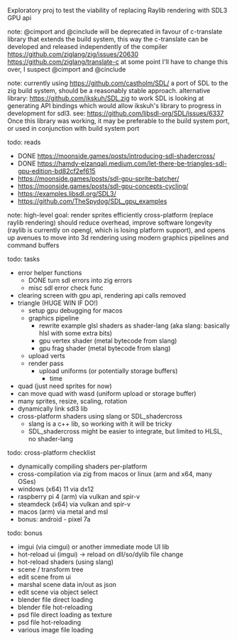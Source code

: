 Exploratory proj to test the viability of replacing Raylib rendering with
SDL3 GPU api

note: @cimport and @cinclude will be deprecated in favour of c-translate
library that extends the build system, this way the c-translate can be
developed and released independently of the compiler
https://github.com/ziglang/zig/issues/20630
https://github.com/ziglang/translate-c
at some point I'll have to change this over, I suspect @cimport and @cinclude

note: currently using https://github.com/castholm/SDL/
a port of SDL to the zig build system, should be a reasonably stable
approach.
alternative library:
https://github.com/ikskuh/SDL.zig to work
SDL is looking at generating API bindings which would allow ikskuh's library
to progress in development for sdl3.
see: https://github.com/libsdl-org/SDL/issues/6337
Once this library was working, it may be preferable to the build system
port, or used in conjunction with build system port

todo: reads
- DONE https://moonside.games/posts/introducing-sdl-shadercross/
- DONE https://hamdy-elzanqali.medium.com/let-there-be-triangles-sdl-gpu-edition-bd82cf2ef615
- https://moonside.games/posts/sdl-gpu-sprite-batcher/
- https://moonside.games/posts/sdl-gpu-concepts-cycling/
- https://examples.libsdl.org/SDL3/
- https://github.com/TheSpydog/SDL_gpu_examples

note: high-level goal: render sprites efficiently cross-platform (replace raylib rendering)
should reduce overhead, improve software longevity (raylib is currently on
opengl, which is losing platform support), and opens up avenues to move into
3d rendering using modern graphics pipelines and command buffers

todo: tasks
- error helper functions
  - DONE turn sdl errors into zig errors
  - misc sdl error check func
- clearing screen with gpu api, rendering api calls removed
- triangle (HUGE WIN IF DO!)
  - setup gpu debugging for macos
  - graphics pipeline
    - rewrite example glsl shaders as shader-lang (aka slang: basically hlsl with some extra bits)
    - gpu vertex shader (metal bytecode from slang)
    - gpu frag shader (metal bytecode from slang)
  - upload verts
  - render pass
    - upload uniforms (or potentially storage buffers)
      - time
- quad (just need sprites for now)
- can move quad with wasd (uniform upload or storage buffer)
- many sprites, resize, scaling, rotation
- dynamically link sdl3 lib
- cross-platform shaders using slang or SDL_shadercross
  - slang is a c++ lib, so working with it will be tricky
  - SDL_shadercross might be easier to integrate, but limited to HLSL, no shader-lang

todo: cross-platform checklist
- dynamically compiling shaders per-platform
- cross-compilation via zig from macos or linux (arm and x64, many OSes)
- windows (x64) 11 via dx12
- raspberry pi 4 (arm) via vulkan and spir-v
- steamdeck (x64) via vulkan and spir-v
- macos (arm) via metal and msl
- bonus: android - pixel 7a

todo: bonus
- imgui (via cimgui) or another immediate mode UI lib
- hot-reload ui (imgui) -> reload on dll/so/dylib file change
- hot-reload shaders (using slang)
- scene / transform tree
- edit scene from ui
- marshal scene data in/out as json
- edit scene via object select
- blender file direct loading
- blender file hot-reloading
- psd file direct loading as texture
- psd file hot-reloading
- various image file loading
